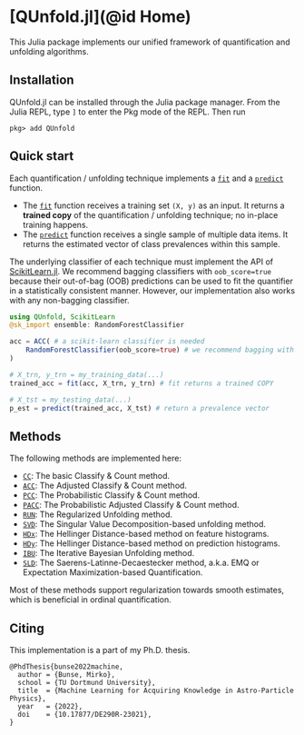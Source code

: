 # [QUnfold.jl](@id Home)

This Julia package implements our unified framework of quantification and unfolding algorithms.


## Installation

QUnfold.jl can be installed through the Julia package manager. From the Julia REPL, type `]` to enter the Pkg mode of the REPL. Then run

```
pkg> add QUnfold
```


## Quick start

Each quantification / unfolding technique implements a [`fit`](@ref) and a [`predict`](@ref) function.

- The [`fit`](@ref) function receives a training set `(X, y)` as an input. It returns a **trained copy** of the quantification / unfolding technique; no in-place training happens.
- The [`predict`](@ref) function receives a single sample of multiple data items. It returns the estimated vector of class prevalences within this sample.

The underlying classifier of each technique must implement the API of [ScikitLearn.jl](https://github.com/cstjean/ScikitLearn.jl/). We recommend bagging classifiers with `oob_score=true` because their out-of-bag (OOB) predictions can be used to fit the quantifier in a statistically consistent manner. However, our implementation also works with any non-bagging classifier.

```julia
using QUnfold, ScikitLearn
@sk_import ensemble: RandomForestClassifier

acc = ACC( # a scikit-learn classifier is needed
    RandomForestClassifier(oob_score=true) # we recommend bagging with oob_score=true
)

# X_trn, y_trn = my_training_data(...)
trained_acc = fit(acc, X_trn, y_trn) # fit returns a trained COPY

# X_tst = my_testing_data(...)
p_est = predict(trained_acc, X_tst) # return a prevalence vector
```


## Methods

The following methods are implemented here:

- [`CC`](@ref): The basic Classify & Count method.
- [`ACC`](@ref): The Adjusted Classify & Count method.
- [`PCC`](@ref): The Probabilistic Classify & Count method.
- [`PACC`](@ref): The Probabilistic Adjusted Classify & Count method.
- [`RUN`](@ref): The Regularized Unfolding method.
- [`SVD`](@ref): The Singular Value Decomposition-based unfolding method.
- [`HDx`](@ref): The Hellinger Distance-based method on feature histograms.
- [`HDy`](@ref): The Hellinger Distance-based method on prediction histograms.
- [`IBU`](@ref): The Iterative Bayesian Unfolding method.
- [`SLD`](@ref): The Saerens-Latinne-Decaestecker method, a.k.a. EMQ or Expectation Maximization-based Quantification.

Most of these methods support regularization towards smooth estimates, which is beneficial in ordinal quantification.


## Citing

This implementation is a part of my Ph.D. thesis.

```
@PhdThesis{bunse2022machine,
  author = {Bunse, Mirko},
  school = {TU Dortmund University},
  title  = {Machine Learning for Acquiring Knowledge in Astro-Particle Physics},
  year   = {2022},
  doi    = {10.17877/DE290R-23021},
}
```
